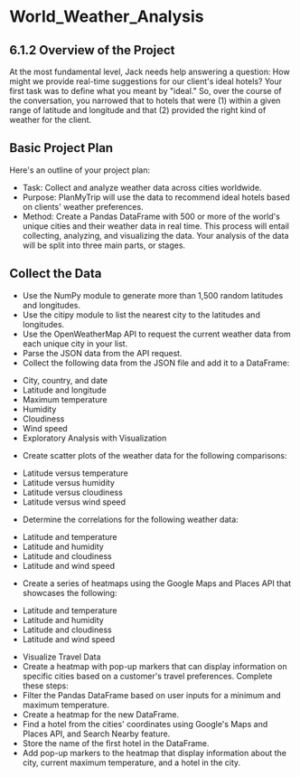 # World_Weather_Analysis

## 6.1.2 Overview of the Project
At the most fundamental level, Jack needs help answering a question: How might we provide real-time suggestions for our client's ideal hotels? Your first task was to define what you meant by "ideal." So, over the course of the conversation, you narrowed that to hotels that were (1) within a given range of latitude and longitude and that (2) provided the right kind of weather for the client.

## Basic Project Plan
Here's an outline of your project plan:

- Task: Collect and analyze weather data across cities worldwide.
- Purpose: PlanMyTrip will use the data to recommend ideal hotels based on clients' weather preferences.
- Method: Create a Pandas DataFrame with 500 or more of the world's unique cities and their weather data in real time. This process will entail collecting, analyzing, and visualizing the data.
Your analysis of the data will be split into three main parts, or stages.

## Collect the Data

- Use the NumPy module to generate more than 1,500 random latitudes and longitudes.
- Use the citipy module to list the nearest city to the latitudes and longitudes.
- Use the OpenWeatherMap API to request the current weather data from each unique city in your list.
- Parse the JSON data from the API request.
- Collect the following data from the JSON file and add it to a DataFrame:
* City, country, and date
* Latitude and longitude
* Maximum temperature
* Humidity
* Cloudiness
* Wind speed
* Exploratory Analysis with Visualization

- Create scatter plots of the weather data for the following comparisons:
* Latitude versus temperature
* Latitude versus humidity
* Latitude versus cloudiness
* Latitude versus wind speed
- Determine the correlations for the following weather data:
* Latitude and temperature
* Latitude and humidity
* Latitude and cloudiness
* Latitude and wind speed

- Create a series of heatmaps using the Google Maps and Places API that showcases the following:
* Latitude and temperature
* Latitude and humidity
* Latitude and cloudiness
* Latitude and wind speed

- Visualize Travel Data
- Create a heatmap with pop-up markers that can display information on specific cities based on a customer's travel preferences. Complete these steps:
- Filter the Pandas DataFrame based on user inputs for a minimum and maximum temperature.
- Create a heatmap for the new DataFrame.
- Find a hotel from the cities' coordinates using Google's Maps and Places API, and Search Nearby feature.
- Store the name of the first hotel in the DataFrame.
- Add pop-up markers to the heatmap that display information about the city, current maximum temperature, and a hotel in the city.
